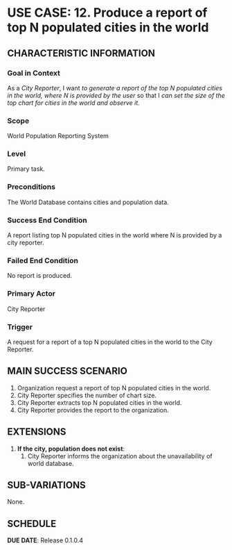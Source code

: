 # USE CASE: 12. Produce a report of top N populated cities in the world 

## CHARACTERISTIC INFORMATION

### Goal in Context
As a *City Reporter*, I want *to generate a report of the top N populated cities in the world, where N is provided by the user* so that I *can set the size of the top chart for cities in the world and observe it.*

### Scope
World Population Reporting System

### Level
Primary task.

### Preconditions
The World Database contains cities and population data.

### Success End Condition
A report listing top N populated cities in the world where N is provided by a city reporter.

### Failed End Condition
No report is produced.

### Primary Actor
City Reporter

### Trigger
A request for a report of a top N populated cities in the world to the City Reporter.

## MAIN SUCCESS SCENARIO
1. Organization request a report of top N populated cities in the world.
2. City Reporter specifies the number of chart size.
3. City Reporter extracts top N populated cities in the world.
4. City Reporter provides the report to the organization.

## EXTENSIONS
1. **If the city, population does not exist**:
    1. City Reporter informs the organization about the unavailability of world database.

## SUB-VARIATIONS
None.

## SCHEDULE
**DUE DATE**: Release 0.1.0.4